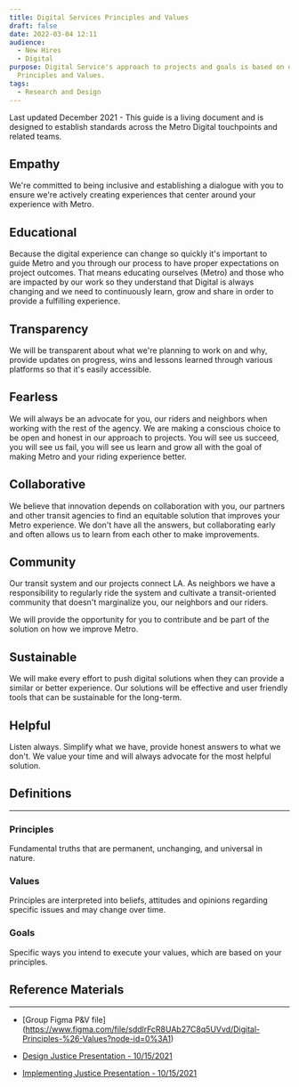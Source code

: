 ```yaml
---
title: Digital Services Principles and Values
draft: false
date: 2022-03-04 12:11
audience:
  - New Hires
  - Digital
purpose: Digital Service's approach to projects and goals is based on our
  Principles and Values.
tags:
  - Research and Design
---
```

Last updated December 2021 - This guide is a living document and is designed to establish standards across the Metro Digital touchpoints and related teams.

## Empathy

We're committed to being inclusive and establishing a dialogue with you to ensure we're actively creating experiences that center around your experience with Metro.

## Educational

Because the digital experience can change so quickly it's important to guide Metro and you through our process to have proper expectations on project outcomes. That means educating ourselves (Metro) and those who are impacted by our work so they understand that Digital is always changing and we need to continuously learn, grow and share in order to provide a fulfilling experience.

## Transparency

We will be transparent about what we're planning to work on and why, provide updates on progress, wins and lessons learned through various platforms so that it's easily accessible.

## Fearless

We will always be an advocate for you, our riders and neighbors when working with the rest of the agency. We are making a conscious choice to be open and honest in our approach to projects. You will see us succeed, you will see us fail, you will see us learn and grow all with the goal of making Metro and your riding experience better.

## Collaborative

We believe that innovation depends on collaboration with you, our partners and other transit agencies to find an equitable solution that improves your Metro experience. We don't have all the answers, but collaborating early and often allows us to learn from each other to make improvements.

## Community

Our transit system and our projects connect LA. As neighbors we have a responsibility to regularly ride the system and cultivate a transit-oriented community that doesn't marginalize you, our neighbors and our riders.

We will provide the opportunity for you to contribute and be part of the solution on how we improve Metro.

## Sustainable

We will make every effort to push digital solutions when they can provide a similar or better experience. Our solutions will be effective and user friendly tools that can be sustainable for the long-term.

## Helpful

Listen always. Simplify what we have, provide honest answers to what we don't. We value your time and will always advocate for the most helpful solution.

## Definitions
--------------------------

### Principles

Fundamental truths that are permanent, unchanging, and universal in nature.

### Values

Principles are interpreted into beliefs, attitudes and opinions regarding specific issues and may change over time.

### Goals

Specific ways you intend to execute your values, which are based on your principles.

## Reference Materials
----------------------------------

-   [Group Figma P&V file]
(https://www.figma.com/file/sddlrFcR8UAb27C8q5UVvd/Digital-Principles-%26-Values?node-id=0%3A1)

-   [Design Justice Presentation - 10/15/2021](../../../media/Metro_Design_Justice_10_15_2021.pdf)

-   [Implementing Justice Presentation - 10/15/2021](../../../media/Presentation-Implementing_Design_Justice_v2.pdf)

